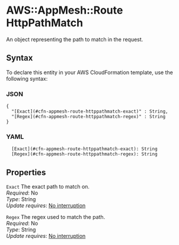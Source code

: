 # AWS::AppMesh::Route HttpPathMatch<a name="aws-properties-appmesh-route-httppathmatch"></a>

An object representing the path to match in the request\.

## Syntax<a name="aws-properties-appmesh-route-httppathmatch-syntax"></a>

To declare this entity in your AWS CloudFormation template, use the following syntax:

### JSON<a name="aws-properties-appmesh-route-httppathmatch-syntax.json"></a>

```
{
  "[Exact](#cfn-appmesh-route-httppathmatch-exact)" : String,
  "[Regex](#cfn-appmesh-route-httppathmatch-regex)" : String
}
```

### YAML<a name="aws-properties-appmesh-route-httppathmatch-syntax.yaml"></a>

```
  [Exact](#cfn-appmesh-route-httppathmatch-exact): String
  [Regex](#cfn-appmesh-route-httppathmatch-regex): String
```

## Properties<a name="aws-properties-appmesh-route-httppathmatch-properties"></a>

`Exact`  <a name="cfn-appmesh-route-httppathmatch-exact"></a>
The exact path to match on\.  
*Required*: No  
*Type*: String  
*Update requires*: [No interruption](https://docs.aws.amazon.com/AWSCloudFormation/latest/UserGuide/using-cfn-updating-stacks-update-behaviors.html#update-no-interrupt)

`Regex`  <a name="cfn-appmesh-route-httppathmatch-regex"></a>
The regex used to match the path\.  
*Required*: No  
*Type*: String  
*Update requires*: [No interruption](https://docs.aws.amazon.com/AWSCloudFormation/latest/UserGuide/using-cfn-updating-stacks-update-behaviors.html#update-no-interrupt)